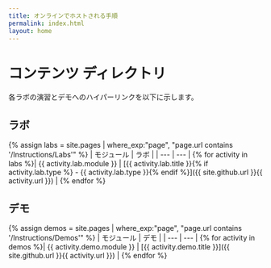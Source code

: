 ```yaml
---
title: オンラインでホストされる手順
permalink: index.html
layout: home
---
```


# コンテンツ ディレクトリ

各ラボの演習とデモへのハイパーリンクを以下に示します。

## ラボ

{% assign labs = site.pages | where_exp:"page", "page.url contains '/Instructions/Labs'" %}
| モジュール | ラボ |
| --- | --- | 
{% for activity in labs %}| {{ activity.lab.module }} | [{{ activity.lab.title }}{% if activity.lab.type %} - {{ activity.lab.type }}{% endif %}]({{ site.github.url }}{{ activity.url }}) |
{% endfor %}

## デモ

{% assign demos = site.pages | where_exp:"page", "page.url contains '/Instructions/Demos'" %}
| モジュール | デモ |
| --- | --- | 
{% for activity in demos %}| {{ activity.demo.module }} | [{{ activity.demo.title }}]({{ site.github.url }}{{ activity.url }}) |
{% endfor %}
